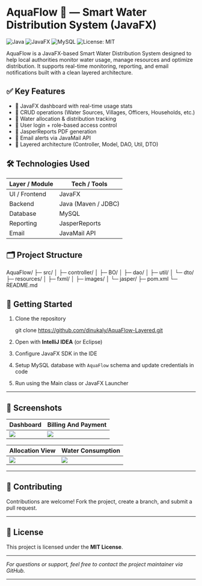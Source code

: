 
# AquaFlow 🚰 — Smart Water Distribution System (JavaFX)

![Java](https://img.shields.io/badge/Java-17-blue.svg)
![JavaFX](https://img.shields.io/badge/JavaFX-17-green.svg)
![MySQL](https://img.shields.io/badge/Database-MySQL-orange.svg)
![License: MIT](https://img.shields.io/badge/License-MIT-yellow.svg)

AquaFlow is a JavaFX-based Smart Water Distribution System designed to help local authorities monitor water usage, manage resources and optimize distribution. It supports real-time monitoring, reporting, and email notifications built with a clean layered architecture.


## ✅ Key Features

- 🔹 JavaFX dashboard with real-time usage stats
- 🔹 CRUD operations (Water Sources, Villages, Officers, Households, etc.)
- 🔹 Water allocation & distribution tracking
- 🔹 User login + role-based access control
- 🔹 JasperReports PDF generation
- 🔹 Email alerts via JavaMail API
- 🔹 Layered architecture (Controller, Model, DAO, Util, DTO)


## 🛠 Technologies Used

| Layer / Module   | Tech / Tools            |
|------------------|-------------------------|
| UI / Frontend    | JavaFX                  |
| Backend          | Java (Maven / JDBC)     |
| Database         | MySQL                   |
| Reporting        | JasperReports           |
| Email            | JavaMail API            |


## 🗂 Project Structure


AquaFlow/
├─ src/
│  ├─ controller/
│  ├─ BO/
│  ├─ dao/
│  ├─ util/
│  └─ dto/
├─ resources/
│  ├─ fxml/
│  ├─ images/
│  └─ jasper/
├─ pom.xml
└─ README.md


## 🚀 Getting Started

1. Clone the repository

   git clone https://github.com/dinukaly/AquaFlow-Layered.git

2. Open with **IntelliJ IDEA** (or Eclipse)

3. Configure JavaFX SDK in the IDE

4. Setup MySQL database with `AquaFlow` schema and update credentials in code

5. Run using the Main class or JavaFX Launcher

---

## 📸 Screenshots

| Dashboard                                                                                    | Billing And Payment                                                                            |
| -------------------------------------------------------------------------------------------- | -------------------------------------------------------------------------------------------- |
| ![](https://github.com/dinukaly/AquaFLow-Layered/blob/main/Screenshot%20\(24\).png?raw=true) | ![](https://github.com/dinukaly/AquaFLow-Layered/blob/main/Screenshot%20\(16\).png?raw=true) |

| Allocation View                                                                              | Water Consumption                                                                           |
| -------------------------------------------------------------------------------------------- | -------------------------------------------------------------------------------------------- |
| ![](https://github.com/dinukaly/AquaFLow-Layered/blob/main/Screenshot%20\(20\).png?raw=true) | ![](https://github.com/dinukaly/AquaFLow-Layered/blob/main/Screenshot%20\(28\).png?raw=true) |

---

## 🙌 Contributing

Contributions are welcome!
Fork the project, create a branch, and submit a pull request.

---

## 📄 License

This project is licensed under the **MIT License**.

---

*For questions or support, feel free to contact the project maintainer via GitHub.*

---



